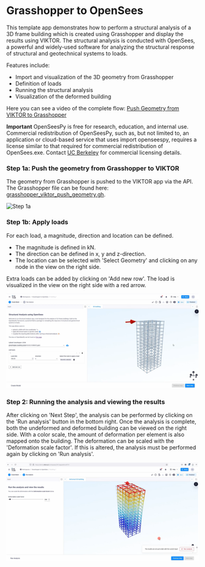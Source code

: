 # Grasshopper to OpenSees
This template app demonstrates how to perform a structural analysis of a 3D frame building which is created using Grasshopper 
and display the results using VIKTOR. The structural analysis is conducted with OpenSees, a powerful and widely-used software for analyzing the 
structural response of structural and geotechnical systems to loads. 

Features include:
- Import and visualization of the 3D geometry from Grasshopper 
- Definition of loads 
- Running the structural analysis 
- Visualization of the deformed building

Here you can see a video of the complete flow: [Push Geometry from VIKTOR to Grasshopper](https://player.vimeo.com/video/1019705380)

**Important** OpenSeesPy is free for research, education, and internal use. Commercial redistribution of OpenSeesPy, 
such as, but not limited to, an application or cloud-based service that uses import openseespy, requires a license 
similar to that required for commercial redistribution of OpenSees.exe. Contact 
[UC Berkeley](https://opensees.github.io/OpenSeesDocumentation/developer/license.html) for commercial licensing 
details.

### Step 1a: Push the geometry from Grasshopper to VIKTOR
The geometry from Grasshopper is pushed to the VIKTOR app via the API. The Grasshopper file can be found here: 
[grasshopper_viktor_push_geometry.gh](.grasshopper-files/grasshopper_viktor_push_geometry.gh). 

![Step 1a](.viktor-template/grasshopper_viktor_push_geometry_step1a.gif)

### Step 1b: Apply loads
For each load, a magnitude, direction and location can be defined.
- The magnitude is defined in kN.
- The direction can be defined in x, y and z-direction.
- The location can be selected with 'Select Geometry' and clicking on any node in the view on the right side.

Extra loads can be added by clicking on 'Add new row'. The load is visualized in the view on the right side with a red 
arrow.

![Step 1b](.viktor-template/grasshopper_viktor_push_geometry_step1b.png)

### Step 2: Running the analysis and viewing the results
After clicking on 'Next Step', the analysis can be performed by clicking on the 'Run analysis' button in the bottom 
right. Once the analysis is complete, both the undeformed and deformed building can be viewed on the right side. With a
color scale, the amount of deformation per element is also mapped onto the building. The deformation can be scaled with 
the 'Deformation scale factor'. If this is altered, the analysis must be performed again by clicking on 'Run analysis'.

![Step 2](.viktor-template/grasshopper_viktor_push_geometry_step2.png)